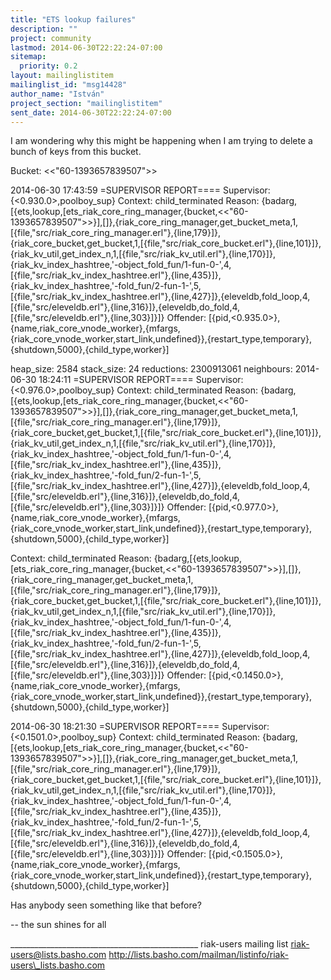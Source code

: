 ```yaml
---
title: "ETS lookup failures"
description: ""
project: community
lastmod: 2014-06-30T22:22:24-07:00
sitemap:
  priority: 0.2
layout: mailinglistitem
mailinglist_id: "msg14428"
author_name: "István"
project_section: "mailinglistitem"
sent_date: 2014-06-30T22:22:24-07:00
---
```



I am wondering why this might be happening when I am trying to delete
a bunch of keys from this bucket.

Bucket: &lt;&lt;"60-1393657839507"&gt;&gt;

2014-06-30 17:43:59 =SUPERVISOR REPORT====
 Supervisor: {&lt;0.930.0&gt;,poolboy\_sup}
 Context: child\_terminated
 Reason:
{badarg,[{ets,lookup,[ets\_riak\_core\_ring\_manager,{bucket,&lt;&lt;"60-1393657839507"&gt;&gt;}],[]},{riak\_core\_ring\_manager,get\_bucket\_meta,1,[{file,"src/riak\_core\_ring\_manager.erl"},{line,179}]},{riak\_core\_bucket,get\_bucket,1,[{file,"src/riak\_core\_bucket.erl"},{line,101}]},{riak\_kv\_util,get\_index\_n,1,[{file,"src/riak\_kv\_util.erl"},{line,170}]},{riak\_kv\_index\_hashtree,'-object\_fold\_fun/1-fun-0-',4,[{file,"src/riak\_kv\_index\_hashtree.erl"},{line,435}]},{riak\_kv\_index\_hashtree,'-fold\_fun/2-fun-1-',5,[{file,"src/riak\_kv\_index\_hashtree.erl"},{line,427}]},{eleveldb,fold\_loop,4,[{file,"src/eleveldb.erl"},{line,316}]},{eleveldb,do\_fold,4,[{file,"src/eleveldb.erl"},{line,303}]}]}
 Offender:
[{pid,&lt;0.935.0&gt;},{name,riak\_core\_vnode\_worker},{mfargs,{riak\_core\_vnode\_worker,start\_link,undefined}},{restart\_type,temporary},{shutdown,5000},{child\_type,worker}]

 heap\_size: 2584
 stack\_size: 24
 reductions: 2300913061
 neighbours:
2014-06-30 18:24:11 =SUPERVISOR REPORT====
 Supervisor: {&lt;0.976.0&gt;,poolboy\_sup}
 Context: child\_terminated
 Reason:
{badarg,[{ets,lookup,[ets\_riak\_core\_ring\_manager,{bucket,&lt;&lt;"60-1393657839507"&gt;&gt;}],[]},{riak\_core\_ring\_manager,get\_bucket\_meta,1,[{file,"src/riak\_core\_ring\_manager.erl"},{line,179}]},{riak\_core\_bucket,get\_bucket,1,[{file,"src/riak\_core\_bucket.erl"},{line,101}]},{riak\_kv\_util,get\_index\_n,1,[{file,"src/riak\_kv\_util.erl"},{line,170}]},{riak\_kv\_index\_hashtree,'-object\_fold\_fun/1-fun-0-',4,[{file,"src/riak\_kv\_index\_hashtree.erl"},{line,435}]},{riak\_kv\_index\_hashtree,'-fold\_fun/2-fun-1-',5,[{file,"src/riak\_kv\_index\_hashtree.erl"},{line,427}]},{eleveldb,fold\_loop,4,[{file,"src/eleveldb.erl"},{line,316}]},{eleveldb,do\_fold,4,[{file,"src/eleveldb.erl"},{line,303}]}]}
 Offender:
[{pid,&lt;0.977.0&gt;},{name,riak\_core\_vnode\_worker},{mfargs,{riak\_core\_vnode\_worker,start\_link,undefined}},{restart\_type,temporary},{shutdown,5000},{child\_type,worker}]

 Context: child\_terminated
 Reason:
{badarg,[{ets,lookup,[ets\_riak\_core\_ring\_manager,{bucket,&lt;&lt;"60-1393657839507"&gt;&gt;}],[]},{riak\_core\_ring\_manager,get\_bucket\_meta,1,[{file,"src/riak\_core\_ring\_manager.erl"},{line,179}]},{riak\_core\_bucket,get\_bucket,1,[{file,"src/riak\_core\_bucket.erl"},{line,101}]},{riak\_kv\_util,get\_index\_n,1,[{file,"src/riak\_kv\_util.erl"},{line,170}]},{riak\_kv\_index\_hashtree,'-object\_fold\_fun/1-fun-0-',4,[{file,"src/riak\_kv\_index\_hashtree.erl"},{line,435}]},{riak\_kv\_index\_hashtree,'-fold\_fun/2-fun-1-',5,[{file,"src/riak\_kv\_index\_hashtree.erl"},{line,427}]},{eleveldb,fold\_loop,4,[{file,"src/eleveldb.erl"},{line,316}]},{eleveldb,do\_fold,4,[{file,"src/eleveldb.erl"},{line,303}]}]}
 Offender:
[{pid,&lt;0.1450.0&gt;},{name,riak\_core\_vnode\_worker},{mfargs,{riak\_core\_vnode\_worker,start\_link,undefined}},{restart\_type,temporary},{shutdown,5000},{child\_type,worker}]

2014-06-30 18:21:30 =SUPERVISOR REPORT====
 Supervisor: {&lt;0.1501.0&gt;,poolboy\_sup}
 Context: child\_terminated
 Reason:
{badarg,[{ets,lookup,[ets\_riak\_core\_ring\_manager,{bucket,&lt;&lt;"60-1393657839507"&gt;&gt;}],[]},{riak\_core\_ring\_manager,get\_bucket\_meta,1,[{file,"src/riak\_core\_ring\_manager.erl"},{line,179}]},{riak\_core\_bucket,get\_bucket,1,[{file,"src/riak\_core\_bucket.erl"},{line,101}]},{riak\_kv\_util,get\_index\_n,1,[{file,"src/riak\_kv\_util.erl"},{line,170}]},{riak\_kv\_index\_hashtree,'-object\_fold\_fun/1-fun-0-',4,[{file,"src/riak\_kv\_index\_hashtree.erl"},{line,435}]},{riak\_kv\_index\_hashtree,'-fold\_fun/2-fun-1-',5,[{file,"src/riak\_kv\_index\_hashtree.erl"},{line,427}]},{eleveldb,fold\_loop,4,[{file,"src/eleveldb.erl"},{line,316}]},{eleveldb,do\_fold,4,[{file,"src/eleveldb.erl"},{line,303}]}]}
 Offender:
[{pid,&lt;0.1505.0&gt;},{name,riak\_core\_vnode\_worker},{mfargs,{riak\_core\_vnode\_worker,start\_link,undefined}},{restart\_type,temporary},{shutdown,5000},{child\_type,worker}]

Has anybody seen something like that before?

-- 
the sun shines for all

\_\_\_\_\_\_\_\_\_\_\_\_\_\_\_\_\_\_\_\_\_\_\_\_\_\_\_\_\_\_\_\_\_\_\_\_\_\_\_\_\_\_\_\_\_\_\_
riak-users mailing list
riak-users@lists.basho.com
http://lists.basho.com/mailman/listinfo/riak-users\_lists.basho.com

